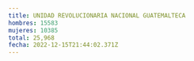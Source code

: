 ```yaml
---
title: UNIDAD REVOLUCIONARIA NACIONAL GUATEMALTECA
hombres: 15583
mujeres: 10385
total: 25,968
fecha: 2022-12-15T21:44:02.371Z
---
```

